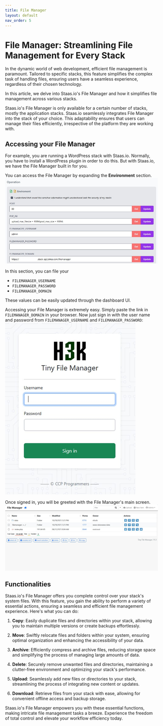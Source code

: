 ```yaml
---
title: File Manager
layout: default
nav_order: 5
---
```


# File Manager: Streamlining File Management for Every Stack

In the dynamic world of web development, efficient file management is paramount.
Tailored to specific stacks, this feature simplifies the complex task of handling files, ensuring users have a seamless experience, regardless of their chosen technology.

In this article, we delve into Staas.io's File Manager and how it simplifies file management across various stacks.

Staas.io's File Manager is only available for a certain number of stacks, mostly the application stacks.
Staas.io seamlessly integrates File Manager into the stack of your choice.
This adaptability ensures that users can manage their files efficiently, irrespective of the platform they are working with.

## Accessing your File Manager

For example, you are running a WordPress stack with Staas.io.
Normally, you have to install a WordPress plugin in order to do this. But with Staas.io, we have the File Manager built in for you.

You can access the File Manager by expanding the **Environment** section.
![](../assets/images/file-manager/file-manager-environment-var.jpg)

In this section, you can file your
- `FILEMANAGER_USERNAME`
- `FILEMANAGER_PASSWORD`
- `FILEMANAGER_DOMAIN`

These values can be easily updated through the dashboard UI.

Accessing your File Manager is extremely easy. Simply paste the link in `FILEMANAGER_DOMAIN` in your browser.
Now just sign in with the user name and password from `FILEMANAGER_USERNAME` and `FILEMANAGER_PASSWORD`:
![](../assets/images/file-manager/file-manager-sign-in.jpg)

Once signed in, you will be greeted with the File Manager's main screen.
![](../assets/images/file-manager/file-manager-home-screen.jpg)

## Functionalities

Staas.io's File Manager offers you complete control over your stack's system files. With this feature, you gain the ability to perform a variety of essential actions, ensuring a seamless and efficient file management experience. Here's what you can do:

1. **Copy**:
Easily duplicate files and directories within your stack, allowing you to maintain multiple versions or create backups effortlessly.

2. **Move**:
Swiftly relocate files and folders within your system, ensuring optimal organization and enhancing the accessibility of your data.

3. **Archive**:
Efficiently compress and archive files, reducing storage space and simplifying the process of managing large amounts of data.

4. **Delete**:
Securely remove unwanted files and directories, maintaining a clutter-free environment and optimizing your stack's performance.

5. **Upload**:
Seamlessly add new files or directories to your stack, streamlining the process of integrating new content or updates.

6. **Download**:
Retrieve files from your stack with ease, allowing for convenient offline access and backup storage.

Staas.io's File Manager empowers you with these essential functions, making intricate file management tasks a breeze. Experience the freedom of total control and elevate your workflow efficiency today.
